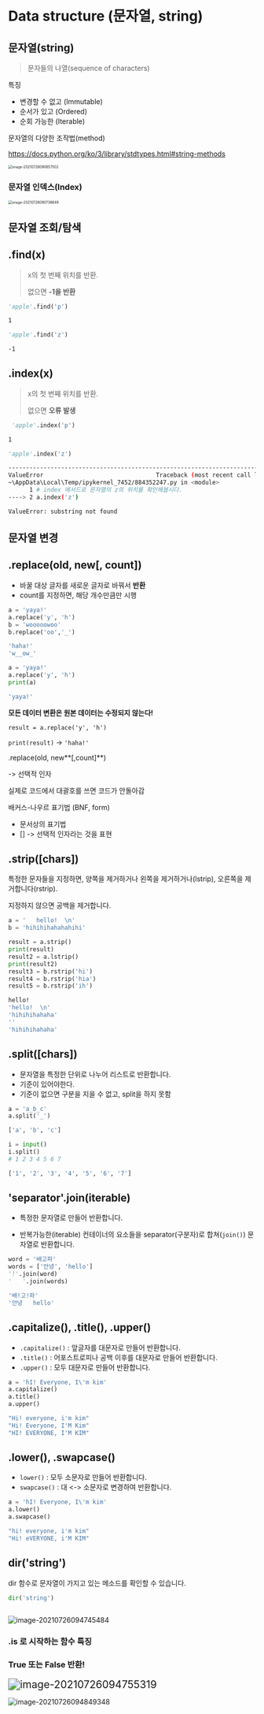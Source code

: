 



# Data structure (문자열, string)



## 문자열(string)

> 문자들의 나열(sequence of characters)

특징

- 변경할 수 없고 (Immutable)
- 순서가 있고 (Ordered)
- 순회 가능한 (Iterable)

문자열의 다양한 조작법(method)

https://docs.python.org/ko/3/library/stdtypes.html#string-methods

<img src="photo\image-20210726090657502.png" alt="image-20210726090657502" style="zoom: 50%;" />

###  문자열 인덱스(Index)

<img src="photo\image-20210726090738649.png" alt="image-20210726090738649" style="zoom:50%;" />



## 문자열 조회/탐색 

## .find(x)

> x의 첫 번째 위치를 반환.
>
> 없으면 **-1을 반환**

```python
'apple'.find('p')
```

```bash
1
```

```python
'apple'.find('z')
```

```bash
-1
```



## .index(x)

> x의 첫 번째 위치를 반환.
>
> 없으면 **오류 발생**

```python
 'apple'.index('p')
```

```bash
1
```

```python
'apple'.index('z')
```

```bash
---------------------------------------------------------------------------
ValueError                                Traceback (most recent call last)
~\AppData\Local\Temp/ipykernel_7452/884352247.py in <module>
      1 # index 메서드로 문자열의 z의 위치를 확인해봅시다.
----> 2 a.index('z')

ValueError: substring not found
```



## 문자열 변경



## .replace(old, new[, count])

- 바꿀 대상 글자를 새로운 글자로 바꿔서 **반환**
- count를 지정하면, 해당 개수만큼만 시행

```python
a = 'yaya!'
a.replace('y', 'h')
b = 'wooooowoo'
b.replace('oo','_')
```

```bash
'haha!'
'w__ow_'
```

```python
a = 'yaya!'
a.replace('y', 'h')
print(a)
```

```bash
'yaya!'
```

**모든 데이터 변환은 원본 데이터는 수정되지 않는다!**

`result = a.replace('y', 'h')`

`print(result)` -> `'haha!'`



.replace(old, new**[,count]**)

 -> 선택적 인자

실제로 코드에서 대괄호를 쓰면 코드가 안돌아감

배커스-나우르 표기법 (BNF, form)

- 문서상의 표기법
- [] -> 선택적 인자라는 것을 표현



## .strip([chars])

특정한 문자들을 지정하면, 양쪽을 제거하거나 왼쪽을 제거하거나(lstrip), 오른쪽을 제거합니다(rstrip).

지정하지 않으면 공백을 제거합니다.

```python
a = '   hello!  \n'
b = 'hihihihahahahihi'

result = a.strip()
print(result)
result2 = a.lstrip()
print(result2)
result3 = b.rstrip('hi')
result4 = b.rstrip('hia')
result5 = b.rstrip('ih')
```

```bash
hello!
'hello!  \n'
'hihihihahaha'
''
'hihihihahaha'
```



## .split([chars])

- 문자열을 특정한 단위로 나누어 리스트로 반환합니다.
- 기준이 있어야한다. 
- 기준이 없으면 구분을 지을 수 없고, split을 하지 못함

```python
a = 'a_b_c'
a.split('_')

```

```bash
['a', 'b', 'c']
```



```python
i = input()
i.split()
# 1 2 3 4 5 6 7
```

```bash
['1', '2', '3', '4', '5', '6', '7']
```



## 'separator'.join(iterable)

- 특정한 문자열로 만들어 반환합니다.

- 반복가능한(iterable) 컨테이너의 요소들을 separator(구분자)로 합쳐(`join()`) 문자열로 반환합니다.

```python
word = '배고파'
words = ['안녕', 'hello']
'!'.join(word)
'   '.join(words)
```

```bash
'배!고!파'
'안녕   hello'
```



## .capitalize(), .title(), .upper()

- `.capitalize()` : 앞글자를 대문자로 만들어 반환합니다.
- `.title()` : 어포스트로피나 공백 이후를 대문자로 만들어 반환합니다.
- `.upper()` : 모두 대문자로 만들어 반환합니다.

```python
a = 'hI! Everyone, I\'m kim'
a.capitalize()
a.title()
a.upper()
```

```bash
"Hi! everyone, i'm kim"
"Hi! Everyone, I'M Kim"
"HI! EVERYONE, I'M KIM"
```



## .lower(), .swapcase()

- `lower()` : 모두 소문자로 만들어 반환합니다.
- `swapcase()` : 대 <-> 소문자로 변경하여 반환합니다.

```python
a = 'hI! Everyone, I\'m kim'
a.lower()
a.swapcase()
```

```bash
"hi! everyone, i'm kim"
"Hi! eVERYONE, i'M KIM"
```



## dir('string')

dir 함수로 문자열이 가지고 있는 메소드를 확인할 수 있습니다.

```python
dir('string')
```

```bash

```



![image-20210726094745484](photo/image-20210726094745484.png)

### .is 로 시작하는 함수 특징

### True 또는  False 반환!

<img src="photo/image-20210726094755319.png" alt="image-20210726094755319" style="zoom: 150%;" />

![image-20210726094849348](photo/image-20210726094849348.png)